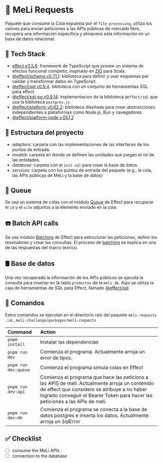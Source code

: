🏣 MeLi Requests
================

Paquete que consume la Cola expuesta por el `file-processing`, utiliza los valores para enviar peticiones a las APIs públicas de mercado libre, recupera una información específica y almacena esta información en un base de datos relacional.

🧰 Tech Stack
-------------

- [effect v3.5.6](https://www.npmjs.com/package/effect):  framework de TypeScript que provee un sistema de efectos funcional completo, inspirado en [ZIO](https://zio.dev/) para Scala.
- [@effect/schema v0.71.1](https://www.npmjs.com/package/@effect/schema): biblioteca para definir y usar esquemas par validar y transformar datos en TypeScript.
- [@effect/sql v0.9.4](https://www.npmjs.com/package/@effect/sql): biblioteca con un conjunto de herramientas SQL para effect.
- [@effect/sql-pg v0.9.14](https://www.npmjs.com/package/@effect/sql-pg): Implementacion de la biblioteca `@effect/sql` que usa la biblioteca `postgres.js`.
- [@effect/platform v0.62.2](https://www.npmjs.com/package/@effect/platform): biblioteca diseñada para crear abstracciones independientes a plataformas como Node.js, Bun y navegadores
- [@effect/platform-node v.057.2](https://www.npmjs.com/package/@effect/platform-node)

📁 Estructura del proyecto
--------------------------

- *adapters*: carpeta con las implementaciones de las interfaces de los puntos de entrada.
- *models*: carpeta en donde se definen las unidades que juegan el rol de las entidades.
- *database*: carpeta con el `init.sql` para crear la base de datos.
- *services*: carpeta con los puntos de entrada del paquete (e.g., la cola, las APIs públicas de MeLi y la base de datos)

<!--[mr-sequence](../../static/diagrams/02-mr-sequence.puml)-->

💊 Queue
---------

Se usa un sistema de colas con el módulo [Queue](https://effect.website/docs/guides/concurrency/queue) de Effect para recuperar el `id` y el `site` adjuntos a la elemento enviado en la cola.

☎️ Batch API calls
-----------------

Se usa módulo [Batching](https://effect.website/docs/guides/batching-caching#batching) de Effect para estructurar las peticiones, definir los resoludores y crear las consultas. El proceso de [batching](../../docs/theory.md) se explica en una de las respuestas del marco teórico.

🛢️ Base de datos
----------------

Una vez recuperada la información de los APIs públicos se ejecuta la consulta para insertar en la tabla `productos` de la `meli_db`. Aquí se utiliza la caja de herramientas de SQL para Effect, llamado [@effect/sql](https://github.com/Effect-TS/effect/tree/main/packages/sql)

🧞 Comandos
-----------

Estos comandos se ejecutan en el directorio raíz del paquete `meli-requests` . i.e., `meli-challenge/packages/meli-requests`

| Command                    | Action                                           |
| :------------------------- | :----------------------------------------------- |
| `pnpm install`             | Instalar las dependencias                        |
| `pnpm run dev`             | Comienza el programa. Actualmente arroja un error de tipos.                   |
| `pnpm run dev:queue`       | Comienza el programa simula colas en Effect      |
| `pnpm run dev:api`         | Comienza el programa que hace las peticions a las APIS de meli. Actualmente arroja un contenido de effect que considero se atribuye a no haber logrado conseguir el Bearer Token para hacer las peticiones a las APIs de meli.  |
| `pnpm run dev:db`          | Comienza el programa se conecta a la base de datos postgres e inserta los datos. Actualmente arroja un SqlError  |

✅ Checklist
------------

- [ ] consume the MeLi APIs
- [ ] connection to the database